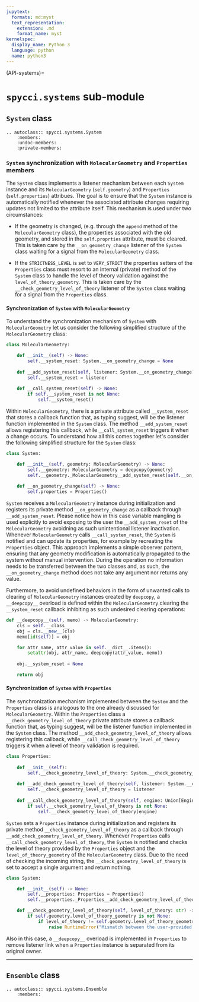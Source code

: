 ```yaml
---
jupytext:
  formats: md:myst
  text_representation:
    extension: .md
    format_name: myst
kernelspec:
  display_name: Python 3
  language: python
  name: python3
---
```


(API-systems)=
# `spycci.systems` sub-module

## `System` class

```{eval-rst}
.. autoclass:: spycci.systems.System
    :members:
    :undoc-members:
    :private-members:
```

### `System` synchronization with `MolecularGeometry` and `Properties` members

The `System` class implements a listener mechanism between each `System` instance and its `MolecularGeometry` (`self.geometry`) and `Properties` (`self.properties`) attribues. The goal is to ensure that the `System` instance is automatically notified whenever the associated attribute changes requiring updates not limited to the attribute itself. This mechanism is used under two circumstances:

- If the geometry is changed, (e.g. through the `append` method of the `MolecularGeometry` class), the properties associated with the old geometry, and stored in the `self.proprties` attribute, must be cleared. This is taken care by the `__on_geometry_change` listener of the `System` class waiting for a signal from the `MolecularGeometry` class.

- If the `STRICTNESS_LEVEL` is set to `VERY_STRICT` the properties setters of the `Properties` class must resort to an internal (private) method of the `System` class to handle the level of theory validation against the `level_of_theory_geometry`. This is taken care by the `__check_geometry_level_of_theory` listener of the `System` class waiting for a signal from the `Properties` class.

#### Synchronization of `System` with `MolecularGeometry`
To understand the synchronization mechanism of `System` with `MolecularGeometry` let us consider the following simplified structure of the `MolecularGeometry` class:

```python
class MolecularGeometry:

    def __init__(self) -> None:
        self.__system_reset: System.__on_geometry_change = None
    
    def __add_system_reset(self, listener: System.__on_geometry_change) -> None:
        self.__system_reset = listener
    
    def __call_system_reset(self) -> None:
        if self.__system_reset is not None:
            self.__system_reset()
```

Within `MolecularGeometry`, there is a private attribute called `__system_reset` that stores a callback function that, as typing suggest, will be the listener function implemented in the `System` class. The method `__add_system_reset` allows registering this callback, while `__call_system_reset` triggers it when a change occurs. To understand how all this comes together let's consider the following simplified structure for the `System` class:

``` python
class System:

    def __init__(self, geometry: MolecularGeometry) -> None:
        self.__geometry: MolecularGeometry = deepcopy(geometry)
        self.__geometry._MolecularGeometry__add_system_reset(self.__on_geometry_change)
    
    def __on_geometry_change(self) -> None:
        self.properties = Properties()
```

`System` receives a `MolecularGeometry` instance during initialization and registers its private method `__on_geometry_change` as a callback through `__add_system_reset`. Please notice how in this case variable mangling is used explicitly to avoid exposing to the user the `__add_system_reset` of the `MolecularGeometry` avoidning as such unintentional listener inactivation. Whenever `MolecularGeometry` calls `__call_system_reset`, the `System` is notified and can update its properties, for example by recreating the `Properties` object. This approach implements a simple observer pattern, ensuring that any geometry modification is automatically propagated to the system without manual intervention. During the operation no information needs to be transferred between the two classes and, as such, the `__on_geometry_change` method does not take any argument nor returns any value.

Furthermore, to avoid undefined behaviors in the form of unwanted calls to clearing of `MolecularGeometry` instances created by `deepcopy`, a `__deepcopy__` overload is defined within the `MolecularGeometry` clearing the `__system_reset` callback inhibiting as such undesired clearing operations:

```python
def __deepcopy__(self, memo) -> MolecularGeometry:
    cls = self.__class__
    obj = cls.__new__(cls)
    memo[id(self)] = obj

    for attr_name, attr_value in self.__dict__.items():
        setattr(obj, attr_name, deepcopy(attr_value, memo))
    
    obj.__system_reset = None

    return obj
```

#### Synchronization of `System` with `Properties`
The synchronization mechanism implemented between the `System` and the `Properties` class is analogous to the one already discussed for `MolecularGeometry`. Within the `Properties` class a  `__check_geometry_level_of_theory` private attribute stores a callback function that, as typing suggest, will be the listener function implemented in the `System` class. The method `__add_check_geometry_level_of_theory` allows registering this callback, while `__call_check_geometry_level_of_theory` triggers it when a level of theory validation is required. 

```python
class Properties:
    
    def __init__(self):
        self.__check_geometry_level_of_theory: System.__check_geometry_level_of_theory = None
    
    def __add_check_geometry_level_of_theory(self, listener: System.__check_geometry_level_of_theory) -> None:
        self.__check_geometry_level_of_theory = listener
    
    def __call_check_geometry_level_of_theory(self, engine: Union[Engine, str]) -> None:
        if self.__check_geometry_level_of_theory is not None:
            self.__check_geometry_level_of_theory(engine)
```

`System` sets a `Properties` instance during initialization and registers its private method `__check_geometry_level_of_theory` as a callback through `__add_check_geometry_level_of_theory`. Whenever `Properties` calls `__call_check_geometry_level_of_theory`, the `System` is notified and checks the level of theory provided by the `Properties` object and the `level_of_theory_geometry` of the `MolecularGeometry` class. Due to the need of checking the incoming string, the `__check_geometry_level_of_theory` is set to accept a single argument and return nothing.

```python
class System:

    def __init__(self) -> None:
        self.__properties: Properties = Properties()
        self.__properties._Properties__add_check_geometry_level_of_theory(self.__check_geometry_level_of_theory)

    def __check_geometry_level_of_theory(self, level_of_theory: str) -> None:
        if self.geometry.level_of_theory_geometry is not None:
            if level_of_theory != self.geometry.level_of_theory_geometry:
                raise RuntimeError("Mismatch between the user-provided level of theory and the one used to set geometry")
```

Also in this case, a `__deepcopy__` overload is implemented in `Properties` to remove listener link when a `Properties` instance is separated from its original owner.

---

## `Ensemble` class

```{eval-rst}
.. autoclass:: spycci.systems.Ensemble
    :members:
```
